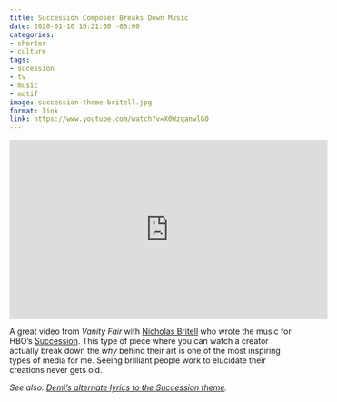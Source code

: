 ```yaml
---
title: Succession Composer Breaks Down Music
date: 2020-01-10 16:21:00 -05:00
categories:
- shorter
- culture
tags:
- sucession
- tv
- music
- motif
image: succession-theme-britell.jpg
format: link
link: https://www.youtube.com/watch?v=X0WzqanwlG0
---
```


<iframe width="560" height="315" src="https://www.youtube.com/embed/X0WzqanwlG0" frameborder="0" allow="accelerometer; autoplay; encrypted-media; gyroscope; picture-in-picture" allowfullscreen></iframe>

A great video from *Vanity Fair* with [Nicholas Britell](https://www.nicholasbritell.com) who wrote the music for HBO’s [Succession](https://www.hbo.com/succession). This type of piece where you can watch a creator actually break down the _why_ behind their art is one of the most inspiring types of media for me. Seeing brilliant people work to elucidate their creations never gets old. 

*See also: [Demi’s alternate lyrics to the Succession theme](https://www.youtube.com/watch?v=e-6K2CjJ6dk).*
